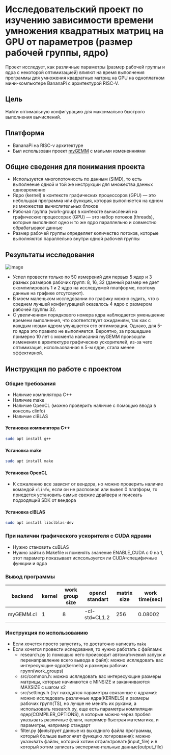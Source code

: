 # Исследовательский проект по изучению зависимости времени умножения квадратных матриц на GPU от параметров (размер рабочей группы, ядро)

Проект исследует, как различные параметры (размер рабочей группы и ядра с некоторой оптимизацией) влияют на
время выполнения программы для умножения квадратных матриц на GPU на одноплатном мини-компьютере BananaPi с
архитектурой RISC-V.

## Цель

Найти оптимальную конфигурацию для максимально быстрого выполнения вычислений.

## Платформа

- BananaPi на RISC-v архитектуре
- Был использован проект [myGEMM](https://github.com/CNugteren/myGEMM) с малыми измененниями

## Общие сведения для понимания проекта

- Используется многопоточность по данным (SIMD), то есть выполнение одной и той же инструкции для множества
  данных одновременно
- Ядро (kernel) в контексте графических процессоров (GPU) — это небольшая программа или функция, которая
  выполняется на одном из множества вычислительных блоков
- Рабочая группа (work-group) в контексте вычислений на графических процессорах (GPU) — это набор
  потоков (threads), которые выполняют одно и то же ядро параллельно и совместно обрабатывают данные
- Размер рабочей группы определяет количество потоков, которые выполняются параллельно внутри одной рабочей
  группы

## Результаты исследования

![image](https://github.com/user-attachments/assets/0159d49b-fbb8-418d-b5e6-67b12e3a491a)

- Успел провести только по 50 измерений для первых 5 ядер и 3 разных размеров рабочих групп: 8, 16, 32 (данный
  размер не дает скомпилировать 1 и 2 ядро на исследуемой платформе, поэтому данные на графике отсутсвуют).
- В моем маленьком исследовании по графику можно судить, что в среднем лучшей конфигурацией оказалось 4 ядро с
  размером рабочей группы 32.
- С увеличением порядкового номера ядра наблюдается уменьшение времени выполнения, что соответствует ожиданиям,
  так как с каждым новым ядром улучшается его оптимизация. Однако, для 5-го ядра это правило не выполняется.
  Вероятно, за прошедшие примерно 10 лет с момента написания myGEMM произошли изменения в архитектуре
  графических ускорителей, из-за чего оптимизация, использованная в 5-м ядре, стала менее эффективной.

## Инструкция по работе с проектом

### Общие требования

- Наличие компилятора C++
- Наличие make
- Наличие OpenCL (можно проверить наличие с помощью ввода в консоль clinfo)
- Наличие clBLAS

#### Установка компилятора C++

```bash
sudo apt install g++
```

#### Установка make

```bash
sudo apt install make
```

#### Установка OpenCL

- К сожалению все зависит от вендора, но можно проверить наличие командой `clinfo`,
  если он не распознал или вывел 0 платформ, то приедется установить самые свежие драйвера и
  поискать подходящий SDK от вендора

#### Установка clBLAS

```bash
sudo apt install libclblas-dev
```

### При наличии графического ускорителя c CUDA ядрами

- Нужно становить cuBLAS
- Нужно зайти в Makefile и поменять значение ENABLE_CUDA с 0 на 1, этот параметр показывает
  испсользуется ли CUDA-специфичные функции и ядра

### Вывод программы

| backend   | kernel  | work group size | opencl standart | matrix size | work time(sec)  |
| ------    | ------  | ------          | ------          | ------      | ------          |
| myGEMM.cl | 1       | 8               | -cl-std=CL1.2   | 256         | 0.08002         |

### Инструкция по использованию

- Если хочется просто запустить, то достаточно написать `make`
- Если хочется провести иследования, то нужно работать с файлами:
  - research.py (с помощью него происходит автоматичекий запуск и перенаправление всего вывода в файл):
    можно ислледовать вас интересующие ядра(kernels) и размеры рабочих групп(work_groups)
  - src/common.h:
    можно ислледовать вас интересующие размеры матрицы, которые начинаются с MINSIZE и заканчиваются MAXSIZE
    с шагом x2
  - src/settings.h (тут находятся параметры связанные с ядрами):
    можно исследовать различные ядра(KERNELS) и размеры рабочих групп(TS), но лучше не менять их руками, а
    использовать research.py, еще есть параметры компиляции ядер(COMPILER_OPTIONS), в которые можно через
    пробел указывать различные флаги, например быстрая математика, и параметры, например стандарт
  - filter.py (фильтрует данные из выходного файла программы, который больше выполняет функцию логирования):
    можно указывать файлы, который хотим отфильтровать(input_file) и в который хотим записать экспериментальные
    данные(output_file)

